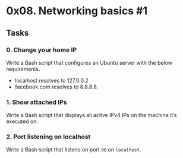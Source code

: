 # 0x08. Networking basics #1

## Tasks

### 0. Change your home IP
Write a Bash script that configures an Ubuntu server with the below requirements.
- localhost resolves to 127.0.0.2
- facebook.com resolves to 8.8.8.8.

### 1. Show attached IPs
Write a Bash script that displays all active IPv4 IPs on the machine it’s executed on.

### 2. Port listening on localhost
Write a Bash script that listens on port `98` on `localhost`.
